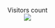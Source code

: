 
<p align="center"> 
  Visitors count<br>
  <img src="https://profile-counter.glitch.me/viettl/count.svg" />
</p>
